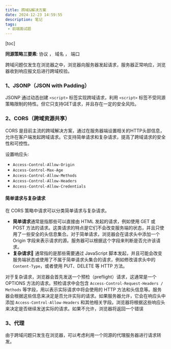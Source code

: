 ```yaml
---
title: 跨域&解决方案
date: 2024-12-23 14:59:55
description: 笔记
tags:
 - 前端面试题 
---
```


[toc]

**同源策略三要素**: 协议 ， 域名 ， 端口

跨域问题仅发生在浏览器之中，浏览器向服务器发起请求，服务器正常响应，浏览器收到响应报文后进行跨域校验。

### 1、JSONP（JSON with Padding）

JSONP 通过动态创建 `<script>` 标签实现跨域请求，利用 `<script>` 标签不受同源策略限制的特性。但它只支持GET请求，并且存在一定的安全风险。

### 2、CORS（跨域资源共享）

CORS 是目前主流的跨域解决方案，通过在服务器端设置相关的HTTP头部信息，允许在客户端发起跨域请求。它支持简单请求和复杂请求，提高了跨域请求的安全性和可控性。

设置响应头:

- `Access-Control-Allow-Origin`
- `Access-Control-Max-Age`
- `Access-Control-Allow-Methods`
- `Access-Control-Allow-Headers`
- `Access-Control-Allow-Credentials`

#### 简单请求与复杂请求

在 CORS 策略中请求可以分类简单请求与复杂请求。

- **简单请求**通常是指那些可以直接由 HTML 发起的请求，例如使用 GET 或 POST 方法的请求。这类请求的特点是它们不会改变服务端的状态，并且只使用了一些安全的头信息集合。对于简单请求，浏览器会在请求头中添加一个 Origin 字段来表示请求的源。服务器可以根据这个字段来判断是否允许该请求。
- **复杂请求**🎨 通常指的是那些需要通过 JavaScript 脚本发起，并且可能会改变服务端状态或使用了不属于简单请求头集合的请求，例如修改请求头中的 `Content-Type`，或者使用 PUT、DELETE 等 HTTP 方法。

对于复杂请求，浏览器会首先发送一个预检（preflight）请求，这通常是一个 OPTIONS 方法的请求。预检请求中会包含 `Access-Control-Request-Headers / Methods` 等字段，用以表示实际请求中将会使用的 HTTP 方法和头信息等。服务器会根据这些信息来决定是否允许实际的请求。如果服务器允许，它会在响应头中添加 `Access-Control-Allow-Headers` 和其他相关字段。浏览器将根据这些响应头来决定是否继续发送实际的请求。如果不允许，浏览器将返回一个错误 

### 3、代理

 由于跨域问题只发生在浏览器，可以考虑利用一个同源的代理服务器进行请求转发。